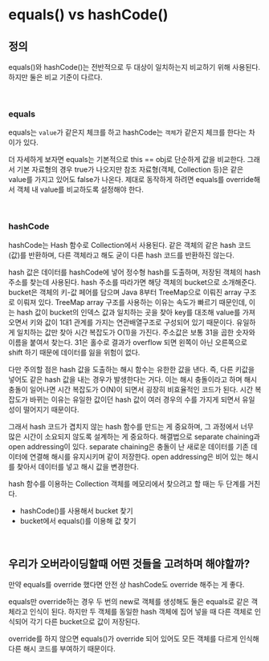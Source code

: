 # equals() vs hashCode()
## 정의
equals()와 hashCode()는 전반적으로 두 대상이 일치하는지 비교하기 위해 사용된다.       
하지만 둘은 비교 기준이 다르다.

<br>

### equals
equals는 `value`가 같은지 체크를 하고 hashCode는 `객체`가 같은지 체크를 한다는 차이가 있다.

더 자세하게 보자면 equals는 기본적으로 this == obj로 단순하게 값을 비교한다. 
그래서 기본 자료형의 경우 true가 나오지만 참조 자료형(객체, Collection 등)은 같은 value를 가지고 있어도 false가 나온다.
제대로 동작하게 하려면 equals를 override해서 객체 내 value를 비교하도록 설정해야 한다.

<br>

### hashCode
hashCode는 Hash 함수로 Collection에서 사용된다. 같은 객체의 같은 hash 코드(값)를 반환하며, 다른 객체라고 해도 굳이 다른 hash 코드를 반환하진 않는다.

hash 값은 데이터를 hashCode에 넣어 정수형 hash를 도출하며, 저장된 객체의 hash 주소를 찾는데 사용된다.
hash 주소를 따라가면 해당 객체의 bucket으로 소개해준다. bucket은 객체의 키-값 페어를 담으며 Java 8부터 TreeMap으로 이뤄진 array 구조로 이뤄져 있다. 
TreeMap array 구조를 사용하는 이유는 속도가 빠르기 때문인데, 이는 hash 값이 bucket의 인덱스 값과 일치하는 곳을 찾아 key를 대조해 value를 가져오면서
키와 값이 1대1 관계를 가지는 연관배열구조로 구성되어 있기 때문이다. 유일하게 일치하는 값만 찾아 시간 복잡도가 O(1)을 가진다.
주소값은 보통 31을 곱한 숫자와 이름을 붙여서 찾는다. 31은 홀수로 결과가 overflow 되면 왼쪽이 아닌 오른쪽으로 shift 하기 때문에 데이터를 잃을 위험이 없다.

다만 주의할 점은 hash 값을 도출하는 해시 함수는 유한한 값을 낸다. 즉, 다른 키값을 넣어도 같은 hash 값을 내는 경우가 발생한다는 거다.
이는 해시 충돌이라고 하며 해시 충돌이 일어나면 시간 복잡도가 O(N)이 되면서 굉장히 비효율적인 코드가 된다.
시간 복잡도가 바뀌는 이유는 유일한 값이던 hash 값이 여러 경우의 수를 가지게 되면서 유일성이 떨어지기 때문이다.

그래서 hash 코드가 겹치지 않는 hash 함수를 만드는 게 중요하며, 그 과정에서 너무 많은 시간이 소요되지 않도록 설계하는 게 중요하다.
해결법으로 separate chaining과 open addressing이 있다. separate chaining은 충돌이 난 새로운 데이터를 기존 데이터에 연결해 해시를 유지시키며 같이 저장한다. 
open addressing은 비어 있는 해시를 찾아서 데이터를 넣고 해시 값을 변경한다.

hash 함수를 이용하는 Collection 객체를 메모리에서 찾으려고 할 때는 두 단계를 거친다.
- hashCode()를 사용해서 bucket 찾기
- bucket에서 equals()를 이용해 값 찾기

<br>

## 우리가 오버라이딩할때 어떤 것들을 고려하며 해야할까?
만약 equals를 override 했다면 안전 상 hashCode도 override 해주는 게 좋다.

equals만 override하는 경우 두 번의 new로 객체를 생성해도 둘은 equals로 같은 객체라고 인식이 된다. 
하지만 두 객체를 동일한 hash 객체에 집어 넣을 때 다른 객체로 인식되어 각기 다른 bucket으로 값이 저장된다.

override를 하지 않으면 equals()가 override 되어 있어도 모든 객체를 다르게 인식해 다른 해시 코드를 부여하기 때문이다.


